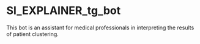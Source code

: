 # SI_EXPLAINER_tg_bot
This bot is an assistant for medical professionals in interpreting the results of patient clustering.
